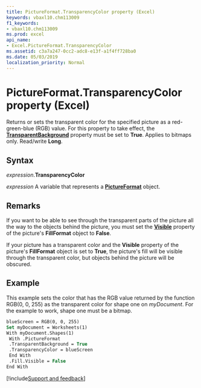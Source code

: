 ```yaml
---
title: PictureFormat.TransparencyColor property (Excel)
keywords: vbaxl10.chm113009
f1_keywords:
- vbaxl10.chm113009
ms.prod: excel
api_name:
- Excel.PictureFormat.TransparencyColor
ms.assetid: c3a7a247-0cc2-adc8-e13f-a1f4ff728ba0
ms.date: 05/03/2019
localization_priority: Normal
---
```



# PictureFormat.TransparencyColor property (Excel)

Returns or sets the transparent color for the specified picture as a red-green-blue (RGB) value. For this property to take effect, the **[TransparentBackground](Excel.PictureFormat.TransparentBackground.md)** property must be set to **True**. Applies to bitmaps only. Read/write **Long**.


## Syntax

_expression_.**TransparencyColor**

_expression_ A variable that represents a **[PictureFormat](Excel.PictureFormat.md)** object.


## Remarks

If you want to be able to see through the transparent parts of the picture all the way to the objects behind the picture, you must set the **[Visible](excel.fillformat.visible.md)** property of the picture's **FillFormat** object to **False**. 

If your picture has a transparent color and the **Visible** property of the picture's **FillFormat** object is set to **True**, the picture's fill will be visible through the transparent color, but objects behind the picture will be obscured.


## Example

This example sets the color that has the RGB value returned by the function RGB(0, 0, 255) as the transparent color for shape one on _myDocument_. For the example to work, shape one must be a bitmap.

```vb
blueScreen = RGB(0, 0, 255) 
Set myDocument = Worksheets(1) 
With myDocument.Shapes(1) 
 With .PictureFormat 
 .TransparentBackground = True 
 .TransparencyColor = blueScreen 
 End With 
 .Fill.Visible = False 
End With
```




[!include[Support and feedback](~/includes/feedback-boilerplate.md)]